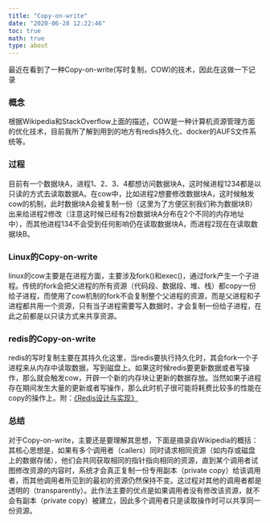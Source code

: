 ```yaml
---
title: "Copy-on-write"
date: "2020-06-28 12:22:46"
toc: true
math: true
type: about
---
```


最近在看到了一种Copy-on-write(写时复制，COW)的技术，因此在这做一下记录
<!-- more -->
### 概念

根据Wikipedia和StackOverflow上面的描述，COW是一种计算机资源管理方面的优化技术，目前我所了解到用到的地方有redis持久化、docker的AUFS文件系统等。

### 过程

目前有一个数据块A，进程1、2、3、4都想访问数据块A，这时候进程1234都是以只读的方式去读取数据A。在cow中，比如进程2想要修改数据块A，这时候触发cow的机制，此时数据块A会被复制一份（这里为了方便区别我们称为数据块B）出来给进程2修改（注意这时候已经有2份数据块A分布在2个不同的内存地址中），而其他进程134不会受到任何影响仍在读取数据块A，而进程2现在在读取数据块B。

### Linux的Copy-on-write

linux的cow主要是在进程方面，主要涉及fork()和exec()，通过fork产生一个子进程。传统的fork会把父进程的所有资源（代码段、数据段、堆、栈）都copy一份给子进程，而使用了cow机制的fork不会复制整个父进程的资源，而是父进程和子进程都共用一个资源，只有当子进程需要写入数据时，才会复制一份给子进程，在此之前都是以只读方式来共享资源。

### redis的Copy-on-write

redis的写时复制主要在其持久化这里，当redis要执行持久化时，其会fork一个子进程来从内存中读取数据，写到磁盘上。如果这时候redis要更新数据或者写操作，那么就会触发cow，开辟一个新的内存块让更新的数据存放。当然如果子进程存在期间发生大量的更新或者写操作，那么此时机子很可能将耗费比较多的性能在copy的操作上。附：[《Redis设计与实现》](http://origin.redisbook.com/index.html)

### 总结

对于Copy-on-write，主要还是要理解其思想，下面是摘录自Wikipedia的概括： 其核心思想是，如果有多个调用者（callers）同时请求相同资源（如内存或磁盘上的数据存储），他们会共同获取相同的指针指向相同的资源，直到某个调用者试图修改资源的内容时，系统才会真正复制一份专用副本（private copy）给该调用者，而其他调用者所见到的最初的资源仍然保持不变。这过程对其他的调用者都是透明的（transparently）。此作法主要的优点是如果调用者没有修改该资源，就不会有副本（private copy）被建立，因此多个调用者只是读取操作时可以共享同一份资源。